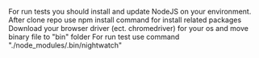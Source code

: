 For run tests you should install and update NodeJS on your environment.
After clone repo use npm install command for install related packages
Download your browser driver (ect. chromedriver) for your os and move binary file to "bin" folder
For run test use command "./node_modules/.bin/nightwatch"